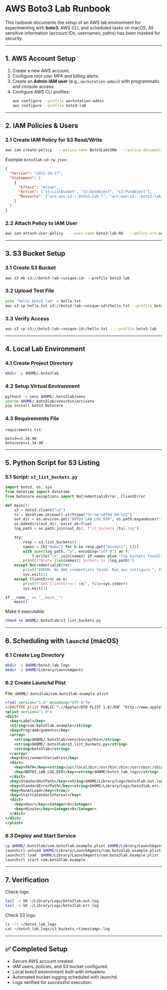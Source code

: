 # AWS Boto3 Lab Runbook

This runbook documents the setup of an AWS lab environment for experimenting with **boto3**, AWS CLI, and scheduled tasks on macOS. All sensitive information (account IDs, usernames, paths) has been masked for security.

---

## 1. AWS Account Setup

1. Create a new AWS account.
2. Configure root user MFA and billing alerts.
3. Create an **Admin IAM user** (e.g., `workstation-admin`) with programmatic and console access.
4. Configure AWS CLI profiles:
   ```bash
   aws configure --profile workstation-admin
   aws configure --profile boto3-lab
   ```

---

## 2. IAM Policies & Users

### 2.1 Create IAM Policy for S3 Read/Write
```bash
aws iam create-policy   --policy-name Boto3LabS3RW   --policy-document file://boto3lab-s3-rw.json   --profile workstation-admin
```

*Example `boto3lab-s3-rw.json`:*
```json
{
  "Version": "2012-10-17",
  "Statement": [
    {
      "Effect": "Allow",
      "Action": ["s3:ListBucket", "s3:GetObject", "s3:PutObject"],
      "Resource": ["arn:aws:s3:::boto3-lab-*", "arn:aws:s3:::boto3-lab-*/*"]
    }
  ]
}
```

### 2.2 Attach Policy to IAM User
```bash
aws iam attach-user-policy   --user-name boto3-lab-RO   --policy-arn arn:aws:iam::<ACCOUNT_ID>:policy/Boto3LabS3RW   --profile workstation-admin
```

---

## 3. S3 Bucket Setup

### 3.1 Create S3 Bucket
```bash
aws s3 mb s3://boto3-lab-<unique-id> --profile boto3-lab
```

### 3.2 Upload Test File
```bash
echo "hello boto3 lab" > hello.txt
aws s3 cp hello.txt s3://boto3-lab-<unique-id>/hello.txt --profile boto3-lab
```

### 3.3 Verify Access
```bash
aws s3 cp s3://boto3-lab-<unique-id>/hello.txt - --profile boto3-lab
```

---

## 4. Local Lab Environment

### 4.1 Create Project Directory
```bash
mkdir -p $HOME/.boto3lab
```

### 4.2 Setup Virtual Environment
```bash
python3 -m venv $HOME/.boto3lab/venv
source $HOME/.boto3lab/venv/bin/activate
pip install boto3 botocore
```

### 4.3 Requirements File
`requirements.txt`:
```
boto3>=1.34.98
botocore>=1.34.98
```

---

## 5. Python Script for S3 Listing

### 5.1 Script: `s3_list_buckets.py`
```python
import boto3, os, sys
from datetime import datetime
from botocore.exceptions import NoCredentialsError, ClientError

def main():
    s3 = boto3.client("s3")
    ts = datetime.utcnow().strftime("%Y-%m-%dT%H-%M-%SZ")
    out_dir = os.environ.get("BOTO3_LAB_LOG_DIR", os.path.expanduser("~/boto3_lab_logs"))
    os.makedirs(out_dir, exist_ok=True)
    log_path = os.path.join(out_dir, f"s3_buckets_{ts}.log")

    try:
        resp = s3.list_buckets()
        names = [b["Name"] for b in resp.get("Buckets", [])]
        with open(log_path, "w", encoding="utf-8") as f:
            f.write("\n".join(names) if names else "(no buckets found)")
        print(f"Wrote {len(names)} buckets to {log_path}")
    except NoCredentialsError:
        print("ERROR: No AWS credentials found. Run aws configure.", file=sys.stderr)
        sys.exit(2)
    except ClientError as e:
        print(f"AWS ClientError: {e}", file=sys.stderr)
        sys.exit(3)

if __name__ == "__main__":
    main()
```

Make it executable:
```bash
chmod +x $HOME/.boto3lab/s3_list_buckets.py
```

---

## 6. Scheduling with `launchd` (macOS)

### 6.1 Create Log Directory
```bash
mkdir -p $HOME/boto3_lab_logs
mkdir -p $HOME/Library/LaunchAgents
```

### 6.2 Create Launchd Plist
File: `$HOME/.boto3lab/com.boto3lab.example.plist`
```xml
<?xml version="1.0" encoding="UTF-8"?>
<!DOCTYPE plist PUBLIC "-//Apple//DTD PLIST 1.0//EN" "http://www.apple.com/DTDs/PropertyList-1.0.dtd">
<plist version="1.0">
<dict>
  <key>Label</key>
  <string>com.boto3lab.example</string>
  <key>ProgramArguments</key>
  <array>
    <string>$HOME/.boto3lab/venv/bin/python</string>
    <string>$HOME/.boto3lab/s3_list_buckets.py</string>
    <string>boto3lab</string>
  </array>
  <key>EnvironmentVariables</key>
  <dict>
    <key>PATH</key><string>/usr/local/bin:/usr/bin:/bin:/usr/sbin:/sbin</string>
    <key>BOTO3_LAB_LOG_DIR</key><string>$HOME/boto3_lab_logs</string>
  </dict>
  <key>StandardOutPath</key><string>$HOME/Library/Logs/boto3lab.out.log</string>
  <key>StandardErrorPath</key><string>$HOME/Library/Logs/boto3lab.err.log</string>
  <key>RunAtLoad</key><true/>
  <key>StartCalendarInterval</key>
  <dict>
    <key>Hour</key><integer>9</integer>
    <key>Minute</key><integer>0</integer>
  </dict>
</dict>
</plist>
```

### 6.3 Deploy and Start Service
```bash
cp $HOME/.boto3lab/com.boto3lab.example.plist $HOME/Library/LaunchAgents/com.boto3lab.example.plist
launchctl unload $HOME/Library/LaunchAgents/com.boto3lab.example.plist 2>/dev/null || true
launchctl load  $HOME/Library/LaunchAgents/com.boto3lab.example.plist
launchctl start com.boto3lab.example
```

---

## 7. Verification

Check logs:
```bash
tail -n 50 ~/Library/Logs/boto3lab.out.log
tail -n 50 ~/Library/Logs/boto3lab.err.log
```

Check S3 logs:
```bash
ls -lt ~/boto3_lab_logs
cat ~/boto3_lab_logs/s3_buckets_<timestamp>.log
```

---

## ✅ Completed Setup

- Secure AWS account created.
- IAM users, policies, and S3 bucket configured.
- Local boto3 environment built with virtualenv.
- Automated bucket logging scheduled with launchd.
- Logs verified for successful execution.
